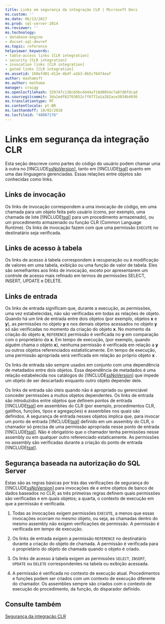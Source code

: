 ```yaml
---
title: Links em segurança da integração CLR | Microsoft Docs
ms.custom: ''
ms.date: 06/13/2017
ms.prod: sql-server-2014
ms.reviewer: ''
ms.technology:
- database-engine
- docset-sql-devref
ms.topic: reference
helpviewer_keywords:
- table-access links [CLR integration]
- security [CLR integration]
- invocation links [CLR integration]
- gated links [CLR integration]
ms.assetid: 168efd01-d12e-4bdf-a1b3-0b5c76474eaf
author: mashamsft
ms.author: mathoma
manager: craigg
ms.openlocfilehash: 32974fc138cb5bcd444af18d0854c7a07d8fdcad
ms.sourcegitcommit: 3da2edf82763852cff6772a1a282ace3034b4936
ms.translationtype: MT
ms.contentlocale: pt-BR
ms.lasthandoff: 10/02/2018
ms.locfileid: "48067176"
---
```

# <a name="links-in-clr-integration-security"></a>Links em segurança da integração CLR
  Esta seção descreve como partes do código do usuário podem chamar uma à outra no [!INCLUDE[ssNoVersion](../../includes/ssnoversion-md.md)], tanto em [!INCLUDE[tsql](../../includes/tsql-md.md)] quanto em uma das linguagens gerenciadas. Essas relações entre objetos são conhecidas como links.  
  
## <a name="invocation-links"></a>Links de invocação  
 Os links de invocação correspondem a uma invocação de código, em uma chamada para um objeto feita pelo usuário (como, por exemplo, uma chamada de lote [!INCLUDE[tsql](../../includes/tsql-md.md)] para um procedimento armazenado), ou um procedimento armazenado ou função CLR (Common Language Runtime). Os links de invocação fazem com que uma permissão `EXECUTE` no destinatário seja verificada.  
  
## <a name="table-access-links"></a>Links de acesso à tabela  
 Os links de acesso à tabela correspondem à recuperação ou à modificação de valores em uma tabela, exibição ou uma função de valor de tabela. Eles são semelhantes aos links de invocação, exceto por apresentarem um controle de acesso mais refinado em termos de permissões SELECT, INSERT, UPDATE e DELETE.  
  
## <a name="gated-links"></a>Links de entrada  
 Os links de entrada significam que, durante a execução, as permissões, uma vez estabelecidas, não são verificadas em todas as relações de objeto. Quando há um link de entrada entre dois objetos (por exemplo, objetos **x** e **y**), as permissões no objeto **y** e nos demais objetos acessados no objeto **y** só são verificadas no momento da criação do objeto **x**. No momento da criação do objeto **x**, `REFERENCE` permissão é verificada no **y** em comparação com o proprietário da **x**. Em tempo de execução, (por exemplo, quando alguém chama o objeto **x**), nenhuma permissão é verificada em relação a **y** ou outros objetos referenciados estatisticamente. Em tempo de execução, uma permissão apropriada será verificada em relação ao próprio objeto **x** .  
  
 Os links de entrada são sempre usados em conjunto com uma dependência de metadados entre dois objetos. Essa dependência de metadados é uma relação estabelecida nos catálogos do [!INCLUDE[ssNoVersion](../../includes/ssnoversion-md.md)] que impede um objeto de ser descartado enquanto outro objeto depender dele.  
  
 Os links de entrada são úteis quando não é apropriado ou gerenciável conceder permissões a muitos objetos dependentes. Os links de entrada são introduzidos entre objetos que definem pontos de entrada [!INCLUDE[tsql](../../includes/tsql-md.md)] em assemblies do CLR (por exemplo, procedimentos CLR, gatilhos, funções, tipos e agregações) e assemblies nos quais são definidos. A segurança de entrada nesses objetos implica que, para invocar um ponto de entrada [!INCLUDE[tsql](../../includes/tsql-md.md)] definido em um assembly do CLR, o chamador só precisa de uma permissão apropriada nesse ponto de entrada [!INCLUDE[tsql](../../includes/tsql-md.md)]. Não é obrigatório que o chamador tenha permissões nesse assembly ou em qualquer outro referenciado estaticamente. As permissões no assembly são verificadas durante a criação do ponto de entrada [!INCLUDE[tsql](../../includes/tsql-md.md)].  
  
## <a name="sql-server-authorization-based-security"></a>Segurança baseada na autorização do SQL Server  
 Estas são as regras básicas por trás das verificações de segurança do [!INCLUDE[ssNoVersion](../../includes/ssnoversion-md.md)] para invocações de e entre objetos de banco de dados baseados no CLR; as três primeiras regras definem quais permissões são verificadas e em quais objetos; a quarta, o contexto de execução em que a permissão é verificada.  
  
1.  Todas as invocações exigem permissões `EXECUTE`, a menos que essas invocações ocorram no mesmo objeto, ou seja, as chamadas dentro do mesmo assembly não exigem verificações de permissão. A permissão é verificada em tempo de execução.  
  
2.  Os links de entrada exigem a permissão `REFERENCE` no destinatário durante a criação do objeto de chamada. A permissão é verificada para o proprietário do objeto de chamada quando o objeto é criado.  
  
3.  Os links de acesso à tabela exigem as permissões `SELECT`, `INSERT`, `UPDATE` ou `DELETE` correspondentes na tabela ou exibição acessada.  
  
4.  A permissão é verificada no contexto de execução atual. Procedimentos e funções podem ser criados com um contexto de execução diferente do chamador. Os assemblies sempre são criados com o contexto de execução do procedimento, da função, do disparador definido.  
  
## <a name="see-also"></a>Consulte também  
 [Segurança da integração CLR](../../relational-databases/clr-integration/security/clr-integration-security.md)  
  
  
